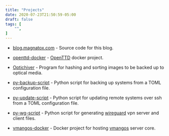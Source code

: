 ```yaml
---
title: "Projects"
date: 2020-07-23T21:50:59-05:00
draft: false
tags: [
	"",
]
---
```

* [blog.magnatox.com](https://git.magnatox.com/tonymmm1/blog.magnatox.com) - Source code for this blog.

* [openttd-docker](https://git.magnatox.com/tonymmm1/openttd-docker) - [OpenTTD](https://www.openttd.org/) docker project.

* [Optichiver](https://git.magnatox.com/tonymmm1/optichiver) - Program for hashing and sorting images to be backed up to optical media.

* [py-backup-script](https://git.magnatox.com/tonymmm1/py-backup-script) - Python script for backing up systems from a TOML configuration file.

* [py-update-script](https://git.magnatox.com/tonymmm1/py-update-script) - Python script for updating remote systems over ssh from a TOML configuration file.  

* [py-wg-script](https://git.magnatox.com/tonymmm1/py-wg-script) - Python script for generating [wireguard](https://www.wireguard.com/) vpn server and client files. 

* [vmangos-docker](https://github.com/tonymmm1/vmangos-docker) - Docker project for hosting [vmangos](https://github.com/vmangos/core) server core. 

